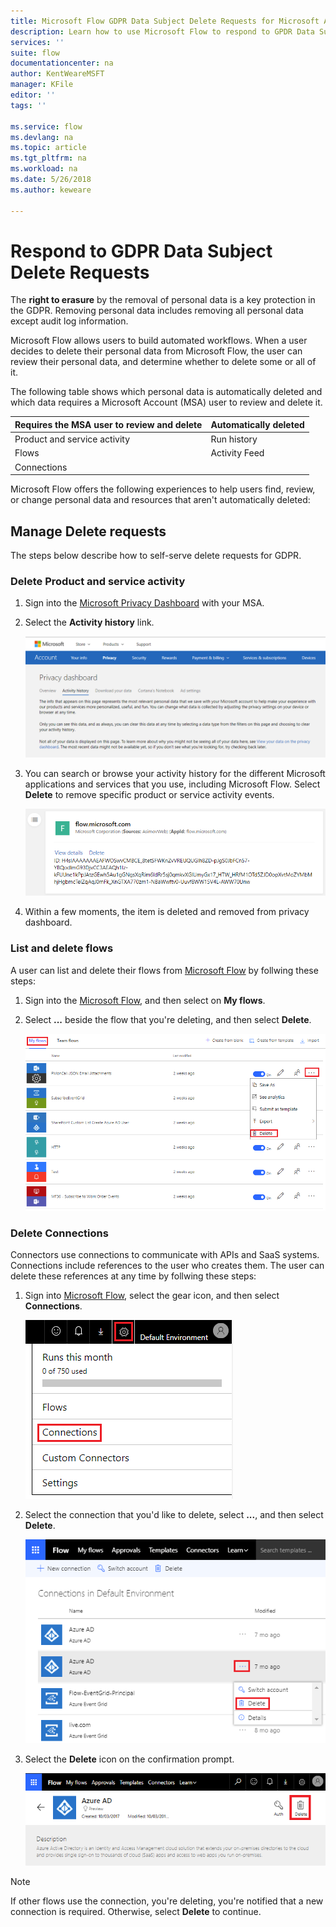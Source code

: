 ```yaml
---
title: Microsoft Flow GDPR Data Subject Delete Requests for Microsoft Accounts (MSA) | Microsoft Docs
description: Learn how to use Microsoft Flow to respond to GPDR Data Subject Delete Requests for Microsoft Accounts.  
services: ''
suite: flow
documentationcenter: na
author: KentWeareMSFT
manager: KFile
editor: ''
tags: ''

ms.service: flow
ms.devlang: na
ms.topic: article
ms.tgt_pltfrm: na
ms.workload: na
ms.date: 5/26/2018
ms.author: keweare

---
```

# Respond to GDPR Data Subject Delete Requests

The **right to erasure** by the removal of personal data is a key protection in the GDPR. Removing personal data includes removing all personal data except audit log information.

Microsoft Flow allows users to build automated workflows. When a user decides to delete their personal data from Microsoft Flow, the user can review their personal data, and determine whether to delete some or all of it.

The following table shows which personal data is automatically deleted and which data requires a Microsoft Account (MSA) user to review and delete it.

|Requires the MSA user to review and delete|Automatically deleted|
|------|------|
|Product and service activity|Run history|
|Flows|Activity Feed|
|Connections||

Microsoft Flow offers the following experiences to help users find, review, or change personal data and resources that aren't automatically deleted:

## Manage Delete requests

The steps below describe how to self-serve delete requests for GDPR.

### Delete Product and service activity

1. Sign into the [Microsoft Privacy Dashboard](https://account.microsoft.com/privacy/) with your MSA.
1. Select the **Activity history** link.

    ![Activity History](./media/gdpr-dsr-export-msa/activityhistory.png)

1. You can search or browse your activity history for the different Microsoft applications and services that you use, including Microsoft Flow. Select **Delete** to remove specific product or service activity events.

    ![Delete Event](./media/gdpr-dsr-delete-msa/deleteevent.png)

1. Within a few moments, the item is deleted and removed from privacy dashboard.

### List and delete flows

A user can list and delete their flows from [Microsoft Flow](https://flow.microsoft.com) by follwing these steps:

1. Sign into the [Microsoft Flow](https://flow.microsoft.com), and then select on **My flows**.

1. Select **...** beside the flow that you're deleting, and then select **Delete**.

    ![Delete Event](./media/gdpr-dsr-delete-msa/deleteflow.png)

### Delete Connections

Connectors use connections to communicate with APIs and SaaS systems. Connections include references to the user who creates them. The user can delete these references at any time by follwing these steps:

1. Sign into [Microsoft Flow](https://flow.microsoft.com), select the gear icon, and then select **Connections**.

    ![Delete Event](./media/gdpr-dsr-delete-msa/deleteconnections.png)

1. Select the connection that you'd like to delete, select **...**, and then select **Delete**.

    ![Delete Event](./media/gdpr-dsr-delete-msa/delete-connection.png)

1. Select the **Delete** icon on the confirmation prompt.

    ![Delete Event](./media/gdpr-dsr-delete-msa/confirmdelete.png)

> [!NOTE]
> If other flows use the connection, you're deleting, you're notified that a new connection is required. Otherwise, select **Delete** to continue.
>
>
